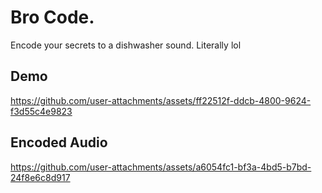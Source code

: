 # Bro Code.
Encode your secrets to a dishwasher sound. Literally lol

## Demo
https://github.com/user-attachments/assets/ff22512f-ddcb-4800-9624-f3d55c4e9823

## Encoded Audio
https://github.com/user-attachments/assets/a6054fc1-bf3a-4bd5-b7bd-24f8e6c8d917


